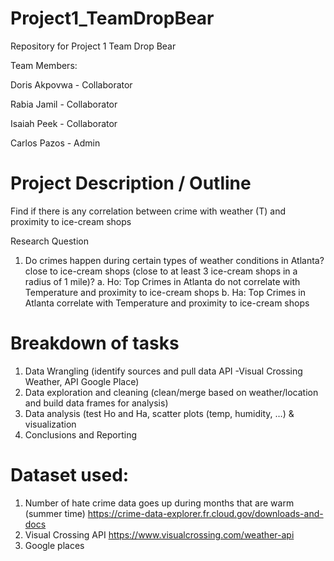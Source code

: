 # Project1_TeamDropBear
Repository for Project 1 Team Drop Bear

Team Members:

Doris Akpovwa - Collaborator

Rabia Jamil - Collaborator

Isaiah Peek - Collaborator

Carlos Pazos - Admin

# Project Description / Outline
 
Find if there is any correlation between crime with weather (T) and proximity to ice-cream shops
 
Research Question
1.	Do crimes happen during certain types of weather conditions in Atlanta? close to ice-cream shops (close to at least 3 ice-cream shops in a radius of 1 mile)?
a.	Ho: Top Crimes in Atlanta do not correlate with Temperature and proximity to ice-cream shops
b.	Ha: Top Crimes in Atlanta correlate with Temperature and proximity to ice-cream shops
 
 
# Breakdown of tasks
 
1.	Data Wrangling (identify sources and pull data API -Visual Crossing Weather, API Google Place)
2.	Data exploration and cleaning (clean/merge based on weather/location and build data frames for analysis)
3.	Data analysis (test Ho and Ha, scatter plots (temp, humidity, …) & visualization
4.	Conclusions and Reporting
 
 
 
# Dataset used:
1.	Number of hate crime data goes up during months that are warm (summer time) https://crime-data-explorer.fr.cloud.gov/downloads-and-docs
2.	Visual Crossing API  https://www.visualcrossing.com/weather-api 
3.	Google places
